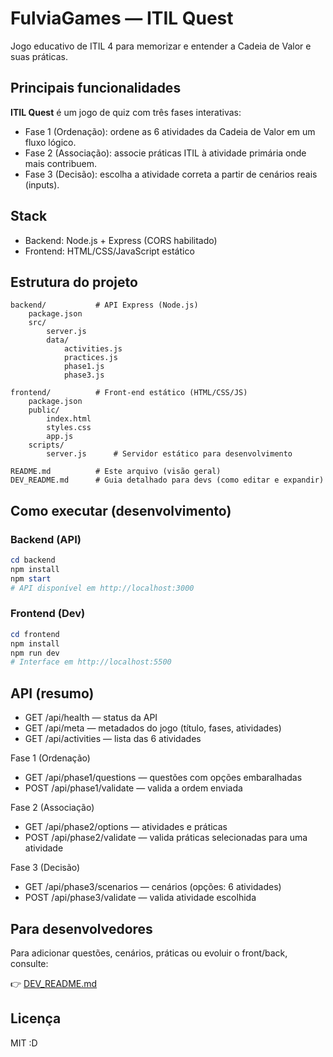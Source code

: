# FulviaGames — ITIL Quest

Jogo educativo de ITIL 4 para memorizar e entender a Cadeia de Valor e suas práticas.

## Principais funcionalidades

**ITIL Quest** é um jogo de quiz com três fases interativas:

- Fase 1 (Ordenação): ordene as 6 atividades da Cadeia de Valor em um fluxo lógico.
- Fase 2 (Associação): associe práticas ITIL à atividade primária onde mais contribuem.
- Fase 3 (Decisão): escolha a atividade correta a partir de cenários reais (inputs).

## Stack

- Backend: Node.js + Express (CORS habilitado)
- Frontend: HTML/CSS/JavaScript estático

## Estrutura do projeto

```text
backend/           # API Express (Node.js)
	package.json
	src/
		server.js
		data/
			activities.js
			practices.js
			phase1.js
			phase3.js

frontend/          # Front-end estático (HTML/CSS/JS)
	package.json
	public/
		index.html
		styles.css
		app.js
	scripts/
		server.js      # Servidor estático para desenvolvimento

README.md          # Este arquivo (visão geral)
DEV_README.md      # Guia detalhado para devs (como editar e expandir)
```

## Como executar (desenvolvimento)

### Backend (API)

```powershell
cd backend
npm install
npm start
# API disponível em http://localhost:3000
```

### Frontend (Dev)

```powershell
cd frontend
npm install
npm run dev
# Interface em http://localhost:5500
```

## API (resumo)

- GET /api/health — status da API
- GET /api/meta — metadados do jogo (título, fases, atividades)
- GET /api/activities — lista das 6 atividades

Fase 1 (Ordenação)

- GET /api/phase1/questions — questões com opções embaralhadas
- POST /api/phase1/validate — valida a ordem enviada

Fase 2 (Associação)

- GET /api/phase2/options — atividades e práticas
- POST /api/phase2/validate — valida práticas selecionadas para uma atividade

Fase 3 (Decisão)

- GET /api/phase3/scenarios — cenários (opções: 6 atividades)
- POST /api/phase3/validate — valida atividade escolhida

## Para desenvolvedores

Para adicionar questões, cenários, práticas ou evoluir o front/back, consulte:

👉 [DEV_README.md](./DEV_README.md)

## Licença

MIT :D
